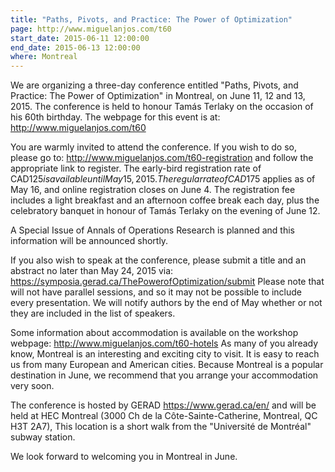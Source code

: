 ```yaml
---
title: "Paths, Pivots, and Practice: The Power of Optimization"
page: http://www.miguelanjos.com/t60
start_date: 2015-06-11 12:00:00
end_date: 2015-06-13 12:00:00
where: Montreal
---
```


We are organizing a three-day conference entitled "Paths, Pivots, and Practice:
The Power of Optimization" in Montreal, on June 11, 12 and 13, 2015. The
conference is held to honour Tam&aacute;s Terlaky on the occasion of his 60th
birthday.  The webpage for this event is at:   <http://www.miguelanjos.com/t60>

You are warmly invited to attend the conference. If you wish to do so, please
go to: http://www.miguelanjos.com/t60-registration and follow the appropriate
link to register.  The early-bird registration rate of CAD$125 is available
until May 15, 2015. The regular rate of CAD$175 applies as of May 16, and
online registration closes on June 4. The registration fee includes a light
breakfast and an afternoon coffee break each day, plus the celebratory banquet
in honour of Tam&aacute;s Terlaky on the evening of June 12.

A Special Issue of Annals of Operations Research is planned and this
information will be announced shortly.

If you also wish to speak at the conference, please submit a title and an
abstract no later than May 24, 2015 via:
<https://symposia.gerad.ca/ThePowerofOptimization/submit> Please note that will
not have parallel sessions, and so it may not be possible to include every
presentation. We will notify authors by the end of May whether or not they are
included in the list of speakers.

Some information about accommodation is available on the workshop webpage:
<http://www.miguelanjos.com/t60-hotels>
As many of you already know, Montreal is an interesting and exciting city to
visit. It is easy to reach us from many European and American cities. Because
Montreal is a popular destination in June, we recommend that you arrange your
accommodation very soon.

The conference is hosted by GERAD  <https://www.gerad.ca/en/> and will be held
at HEC Montreal (3000 Ch de la C&ocirc;te-Sainte-Catherine, Montreal, QC H3T 2A7),
This location is a short walk from the "Universit&eacute; de Montr&eacute;al"
subway station.

We look forward to welcoming you in Montreal in June.

